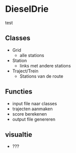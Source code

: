 # DieselDrie
test
## Classes

* Grid
  * alle stations
* Station
  * links met andere stations
* Traject/Trein
  * Stations van de route

## Functies

* input file naar classes
* trajecten aanmaken
* score berekenen
* output file genereren

## visualtie

* ???
